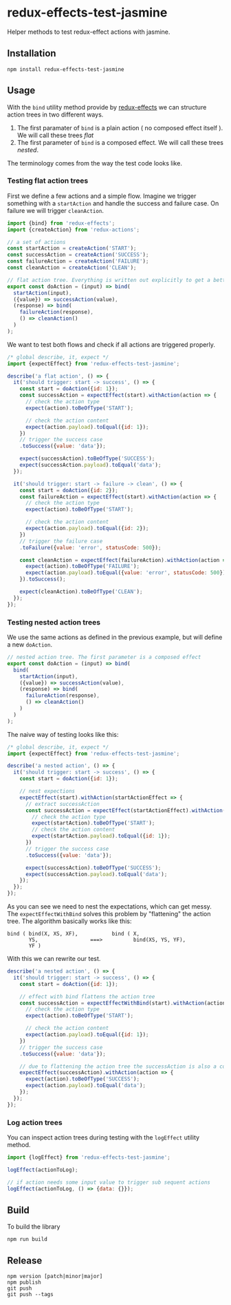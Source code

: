 # redux-effects-test-jasmine

Helper methods to test redux-effect actions with jasmine.

## Installation

```
npm install redux-effects-test-jasmine
```

## Usage

With the `bind` utility method provide by [redux-effects][] we can structure action trees in two different ways.

1. The first paramater of `bind` is a plain action ( no composed effect itself ). We will call these trees _flat_
2. The first parameter of `bind` is a composed effect. We will call these trees _nested_.

The terminology comes from the way the test code looks like.

### Testing flat action trees

First we define a few actions and a simple flow. Imagine we trigger something with a `startAction` and handle the
success and failure case. On failure we will trigger `cleanAction`.

```js
import {bind} from 'redux-effects';
import {createAction} from 'redux-actions';

// a set of actions
const startAction = createAction('START');
const successAction = createAction('SUCCESS');
const failureAction = createAction('FAILURE');
const cleanAction = createAction('CLEAN');

// flat action tree. Everything is written out explicitly to get a better idea.
export const doAction = (input) => bind(
  startAction(input),
  ({value}) => successAction(value),
  (response) => bind(
    failureAction(response),
    () => cleanAction()
  )
);
```

We want to test both flows and check if all actions are triggered properly.

```js
/* global describe, it, expect */
import {expectEffect} from 'redux-effects-test-jasmine';

describe('a flat action', () => {
  it('should trigger: start -> success', () => {
    const start = doAction({id: 1});
    const successAction = expectEffect(start).withAction(action => {
      // check the action type
      expect(action).toBeOfType('START');

      // check the action content
      expect(action.payload).toEqual({id: 1});
    })
    // trigger the success case
    .toSuccess({value: 'data'});

    expect(successAction).toBeOfType('SUCCESS');
    expect(successAction.payload).toEqual('data');
  });

  it('should trigger: start -> failure -> clean', () => {
    const start = doAction({id: 2});
    const failureAction = expectEffect(start).withAction(action => {
      // check the action type
      expect(action).toBeOfType('START');

      // check the action content
      expect(action.payload).toEqual({id: 2});
    })
    // trigger the failure case
    .toFailure({value: 'error', statusCode: 500});

    const cleanAction = expectEffect(failureAction).withAction(action => {
      expect(action).toBeOfType('FAILURE');
      expect(action.payload).toEqual({value: 'error', statusCode: 500});
    }).toSuccess();

    expect(cleanAction).toBeOfType('CLEAN');
  });
});
```

### Testing nested action trees

We use the same actions as defined in the previous example, but will define a new `doAction`.

```js
// nested action tree. The first parameter is a composed effect
export const doAction = (input) => bind(
  bind(
    startAction(input),
    ({value}) => successAction(value),
    (response) => bind(
      failureAction(response),
      () => cleanAction()
    )
  )
);
```

The naive way of testing looks like this:

```js
/* global describe, it, expect */
import {expectEffect} from 'redux-effects-test-jasmine';

describe('a nested action', () => {
  it('should trigger: start -> success', () => {
    const start = doAction({id: 1});

    // nest expections
    expectEffect(start).withAction(startActionEffect => {
      // extract successAction
      const successAction = expectEffect(startActionEffect).withAction(startAction => {
        // check the action type
        expect(startAction).toBeOfType('START');
        // check the action content
        expect(startAction.payload).toEqual({id: 1});
      })
      // trigger the success case
      .toSuccess({value: 'data'});

      expect(successAction).toBeOfType('SUCCESS');
      expect(successAction.payload).toEqual('data');
    });
  });
});
```

As you can see we need to nest the expectations, which can get messy. The `expectEffectWithBind` solves this problem
by "flattening" the action tree. The algorithm basically works like this:

```
bind ( bind(X, XS, XF),           bind ( X,
       YS,                 ===>          bind(XS, YS, YF),
       YF )  
```

With this we can rewrite our test.

```js
describe('a nested action', () => {
  it('should trigger: start -> success', () => {
    const start = doAction({id: 1});

    // effect with bind flattens the action tree
    const successAction = expectEffectWithBind(start).withAction(action => {
      // check the action type
      expect(action).toBeOfType('START');

      // check the action content
      expect(action.payload).toEqual({id: 1});
    })
    // trigger the success case
    .toSuccess({value: 'data'});

    // due to flattening the action tree the successAction is also a composed effect
    expectEffect(successAction).withAction(action => {
      expect(action).toBeOfType('SUCCESS');
      expect(action.payload).toEqual('data');
    });
  });
});
```

### Log action trees

You can inspect action trees during testing with the `logEffect` utility method.

```js
import {logEffect} from 'redux-effects-test-jasmine';

logEffect(actionToLog);

// if action needs some input value to trigger sub sequent actions
logEffect(actionToLog, () => {data: {}});
```

## Build

To build the library

```
npm run build
```

## Release

```
npm version [patch|minor|major]
npm publish
git push
git push --tags
```

[redux-effects]: https://github.com/redux-effects/redux-effects
